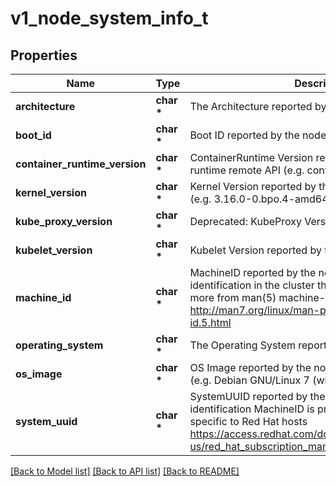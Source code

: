 # v1_node_system_info_t

## Properties
Name | Type | Description | Notes
------------ | ------------- | ------------- | -------------
**architecture** | **char \*** | The Architecture reported by the node | 
**boot_id** | **char \*** | Boot ID reported by the node. | 
**container_runtime_version** | **char \*** | ContainerRuntime Version reported by the node through runtime remote API (e.g. containerd://1.4.2). | 
**kernel_version** | **char \*** | Kernel Version reported by the node from &#39;uname -r&#39; (e.g. 3.16.0-0.bpo.4-amd64). | 
**kube_proxy_version** | **char \*** | Deprecated: KubeProxy Version reported by the node. | 
**kubelet_version** | **char \*** | Kubelet Version reported by the node. | 
**machine_id** | **char \*** | MachineID reported by the node. For unique machine identification in the cluster this field is preferred. Learn more from man(5) machine-id: http://man7.org/linux/man-pages/man5/machine-id.5.html | 
**operating_system** | **char \*** | The Operating System reported by the node | 
**os_image** | **char \*** | OS Image reported by the node from /etc/os-release (e.g. Debian GNU/Linux 7 (wheezy)). | 
**system_uuid** | **char \*** | SystemUUID reported by the node. For unique machine identification MachineID is preferred. This field is specific to Red Hat hosts https://access.redhat.com/documentation/en-us/red_hat_subscription_management/1/html/rhsm/uuid | 

[[Back to Model list]](../README.md#documentation-for-models) [[Back to API list]](../README.md#documentation-for-api-endpoints) [[Back to README]](../README.md)


